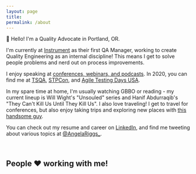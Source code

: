 ```yaml
---
layout: page
title:
permalink: /about
---
```


👋 Hello! I'm a Quality Advocate in Portland, OR.

I'm currently at [Instrument](https://www.instrument.com) as their first QA Manager, working to create Quality Engineering as an internal discipline! This means I get to solve people problems and nerd out on process improvements.

I enjoy speaking at [conferences, webinars, and podcasts](https://angelariggs.github.io/talks). In 2020, you can find me at [TSQA](https://tsqa.org/sessions#block-yui_3_17_2_1_1577116787998_19057), [STPCon](https://www.stpcon.com/event-schedule), and [Agile Testing Days USA](https://agiletestingdays.us/program/conf-day-1/).

In my spare time at home, I'm usually watching GBBO or reading - my current lineup is Will Wight's "Unsouled" series and Hanif Abdurraqib's "They Can't Kill Us Until They Kill Us". I also love traveling! I get to travel for conferences, but also enjoy taking trips and exploring new places with [this handsome guy](https://www.instagram.com/joshriggs).

You can check out my resume and career on [LinkedIn](https://www.linkedin.com/in/angelariggs), and find me tweeting about various topics at [@AngelaRiggs_](https://twitter.com/AngelaRiggs_).

&nbsp;
&nbsp;

<div id="about-recs">
	<h2>People ♥ working with me!</h2>
<script language="JavaScript">

var Quotation=new Array()

Quotation[0] = "\"She consistently achieves results not only through her own productivity but by lifting others up and empowering those around her.\"";
Quotation[1] = "\"Angela is one of the most professional and empathetic individuals I've had the opportunity to work with in the tech space.\"";
Quotation[2] = "\"Because of Angela, I know what it is like to have a great QA Engineer on your team. At every stage of the project, Angela makes sure it meets the high quality standards.\"";
Quotation[3] = "\"She possesses strong interpersonal and technical skills as well as a high level of dedication to ensuring quality.\"";
Quotation[4] = "\"The definition of excellence in QA engineering and leadership.\"";
Quotation[5] = "\"An amazing person to work with, her laughter brings life to the office.\"";
Quotation[6] = "\"She cares deeply about craft and is fearless in pushing back when she knows we're not living up to our own standards.\"";
Quotation[7] = "\"Angela brings joy, intelligence, and laughter to Metal Toad. She is a community builder and cultural leader.\"";
Quotation[8] = "\"Relentlessly determined, she goes above and beyond to deliver on her commitments and stand up for her ideals.\"";
Quotation[9] = "\"Angela is one of the most dedicated, driven and enthusiastic people I have worked with.\"";
Quotation[10] = "\"Angela has a curious mind that's willing to tackle anything to improve the quality of our digital products.\"";

var Q = Quotation.length;
var whichQuotation=Math.round(Math.random()*(Q-1));
function showQuotation(){document.write(Quotation[whichQuotation]);}
showQuotation();
</script>
</div>
